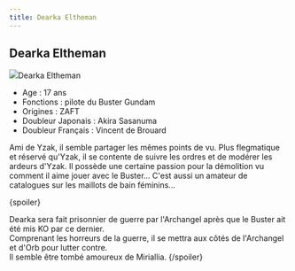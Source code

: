 ```yaml
---
title: Dearka Eltheman
---
```


Dearka Eltheman
---------------

![](/images/stories/saga/gundamseed/images/diaka/diakka.jpg)Dearka Eltheman   
- Age : 17 ans   
- Fonctions : pilote du Buster Gundam   
- Origines : ZAFT   
- Doubleur Japonais : Akira Sasanuma   
- Doubleur Français : Vincent de Brouard


Ami de Yzak, il semble partager les mêmes points de vu. Plus flegmatique et réservé qu'Yzak, il se contente de suivre les ordres et de modérer les ardeurs d'Yzak. Il possède une certaine passion pour la démolition vu comment il aime jouer avec le Buster... C'est aussi un amateur de catalogues sur les maillots de bain féminins...



{spoiler}
  
Dearka sera fait prisonnier de guerre par l'Archangel après que le Buster ait été mis KO par ce dernier.   
Comprenant les horreurs de la guerre, il se mettra aux côtés de l'Archangel et d'Orb pour lutter contre.   
Il semble être tombé amoureux de Miriallia.
{/spoiler}